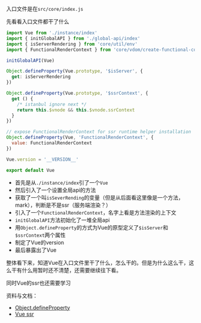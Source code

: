 入口文件是在`src/core/index.js`

先看看入口文件都干了什么

```javascript
import Vue from './instance/index'
import { initGlobalAPI } from './global-api/index'
import { isServerRendering } from 'core/util/env'
import { FunctionalRenderContext } from 'core/vdom/create-functional-component'

initGlobalAPI(Vue)

Object.defineProperty(Vue.prototype, '$isServer', {
  get: isServerRendering
})

Object.defineProperty(Vue.prototype, '$ssrContext', {
  get () {
    /* istanbul ignore next */
    return this.$vnode && this.$vnode.ssrContext
  }
})

// expose FunctionalRenderContext for ssr runtime helper installation
Object.defineProperty(Vue, 'FunctionalRenderContext', {
  value: FunctionalRenderContext
})

Vue.version = '__VERSION__'

export default Vue

```

- 首先是从`./instance/index`引了一个`Vue`
- 然后引入了一个设置全局api的方法
- 获取了一个叫`isSeverRending`的变量（但是从后面看这里像是一个方法，mark），判断是不是ssr（服务端渲染？）
- 引入了一个`FunctionalRenderContext`，名字上看是方法渲染的上下文
- `initGlobalAPI`方法初始化了一堆全局api
- 用`Object.defineProperty`的方式为Vue的原型定义了`$isServer`和`$ssrContext`两个属性
- 制定了Vue的version
- 最后暴露出了Vue

整体看下来，知道Vue在入口文件里干了什么，怎么干的。但是为什么这么干，这么干有什么用暂时还不清楚，还需要继续往下看。

同时Vue的ssr也还需要学习

资料与文档：

- [Object.defineProperty](https://imweb.io/topic/56d40adc0848801a4ba198ce)
- [Vue ssr](https://ssr.vuejs.org/zh/guide/#%E5%AE%89%E8%A3%85)